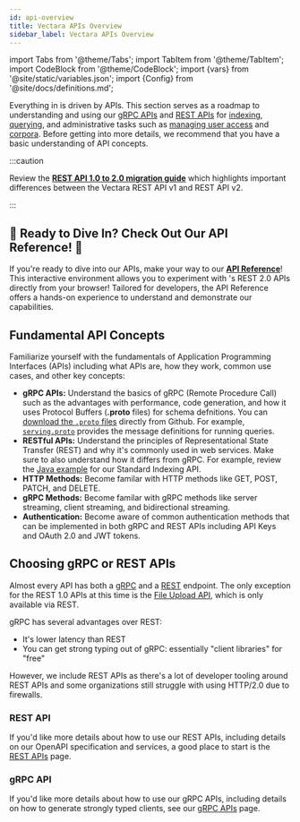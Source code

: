 ```yaml
---
id: api-overview
title: Vectara APIs Overview
sidebar_label: Vectara APIs Overview
---
```


import Tabs from '@theme/Tabs';
import TabItem from '@theme/TabItem';
import CodeBlock from '@theme/CodeBlock';
import {vars} from '@site/static/variables.json';
import {Config} from '@site/docs/definitions.md';

Everything in <Config v="names.product"/> is driven by APIs. This section serves
as a roadmap to understanding and using our [gRPC APIs](/docs/api-reference/protobuf-definitions) and
[REST APIs](/docs/api-reference/rest) for [indexing](/docs/learn/select-ideal-indexing-api), [querying](/docs/api-reference/search-apis/search), and administrative tasks
such as [managing user access](/docs/api-reference/admin-apis/manage-users/manage-user) and [corpora](/docs/api-reference/admin-apis/admin). Before getting into more
details, we recommend that you have a basic understanding of API concepts.

:::caution

Review the [**REST API 1.0 to 2.0 migration guide**](/docs/migration-guide-api-v2) which highlights important
differences between the Vectara REST API v1 and REST API v2.

:::

## :star2: Ready to Dive In? Check Out Our API Reference! :star2:

If you're ready to dive into our APIs, make your way to our [**API Reference**](/docs/rest-api/vectara-rest-api-v-2)!
This interactive environment allows you to experiment with <Config v="names.product"/>'s REST
2.0 APIs directly from your browser! Tailored for developers, the API
Reference offers a hands-on experience to understand and demonstrate our
capabilities.

## Fundamental API Concepts

Familiarize yourself with the fundamentals of Application Programming
Interfaces (APIs) including what APIs are, how they work, common use cases,
and other key concepts:

- **gRPC APIs:** Understand the basics of gRPC (Remote Procedure Call) such as
  the advantages with performance, code generation, and how it uses Protocol
  Buffers (**.proto** files) for schema defnitions. You can [download the `.proto` files](https://github.com/vectara/protos/tree/main) directly
  from Github. For example, [`serving.proto`](https://github.com/vectara/protos/blob/main/serving.proto)
  provides the message definitions for running queries.
- **RESTful APIs:** Understand the principles of Representational State Transfer
  (REST) and why it's commonly used in web services. Make sure to also
  understand how it differs from gRPC. For example, review the [Java example](/docs/getting-started-samples/RestIndex.java) for our
  Standard Indexing API.
- **HTTP Methods:** Become familar with HTTP methods like GET, POST, PATCH, and DELETE.
- **gRPC Methods:** Become familar with gRPC methods like server streaming, client
  streaming, and bidirectional streaming.
- **Authentication:** Become aware of common authentication methods that can be
  implemented in both gRPC and REST APIs including API Keys and OAuth 2.0 and
  JWT tokens.

## Choosing gRPC or REST APIs

Almost every API has both a [gRPC](https://en.wikipedia.org/wiki/GRPC) and a
[REST](https://en.wikipedia.org/wiki/Representational_state_transfer) endpoint.
The only exception for the REST 1.0 APIs at this time is the [File Upload API](/docs/api-reference/indexing-apis/file-upload/file-upload),
which is only available via REST.

gRPC has several advantages over REST:

- It's lower latency than REST
- You can get strong typing out of gRPC: essentially "client libraries" for "free"

However, we include REST APIs as there's a lot of developer tooling around REST
APIs and some organizations still struggle with using HTTP/2.0 due to firewalls.

### REST API

If you'd like more details about how to use our REST APIs, including details on
our OpenAPI specification and services, a good place to start is the [REST APIs](rest)
page.

### gRPC API

If you'd like more details about how to use our gRPC APIs, including details on
how to generate strongly typed clients, see our [gRPC APIs](protobuf-definitions) page.
